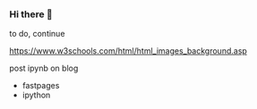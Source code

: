### Hi there 👋

<!--
**Arne-B93/Arne-B93** is a ✨ _special_ ✨ repository because its `README.md` (this file) appears on your GitHub profile.

Here are some ideas to get you started:

- 🔭 I’m currently working on ...
- 🌱 I’m currently learning ...
- 👯 I’m looking to collaborate on ...
- 🤔 I’m looking for help with ...
- 💬 Ask me about ...
- 📫 How to reach me: ...
- 😄 Pronouns: ...
- ⚡ Fun fact: ...
-->


to do, continue

https://www.w3schools.com/html/html_images_background.asp

post ipynb on blog
- fastpages
- ipython

